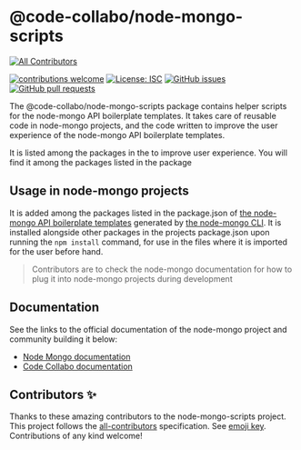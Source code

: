 # @code-collabo/node-mongo-scripts

<!-- ALL-CONTRIBUTORS-BADGE:START - Do not remove or modify this section -->
[![All Contributors](https://img.shields.io/badge/all_contributors-orange.svg?style=flat-square)](#contributors-)
<!-- ALL-CONTRIBUTORS-BADGE:END -->

[![contributions welcome](https://img.shields.io/badge/contributions-welcome-brightgreen.svg?style=flat)](https://code-collabo.gitbook.io/node-mongo-v2.0.0/contribution-guide/node-mongo) [![License: ISC](https://img.shields.io/badge/License-ISC-blue.svg)](https://github.com/code-collabo/node-mongo-scripts/blob/develop/LICENSE) [![GitHub issues](https://img.shields.io/github/issues/code-collabo/node-mongo?color=red)](https://github.com/code-collabo/node-mongo/issues) [![GitHub pull requests](https://img.shields.io/github/issues-pr/code-collabo/node-mongo-scripts?color=goldenrod)](https://github.com/code-collabo/node-mongo-scripts/pulls)

The @code-collabo/node-mongo-scripts package contains helper scripts for the node-mongo API boilerplate templates. It takes care of reusable code in node-mongo projects, and the code written to improve the user experience of the node-mongo API boilerplate templates.

It is listed among the packages in the  to improve user experience. You will find it among the packages listed in the package

## Usage in node-mongo projects
It is added among the packages listed in the package.json of [the node-mongo API boilerplate templates](https://github.com/code-collabo/node-mongo-api-boilerplate-templates) generated by [the node-mongo CLI](https://github.com/code-collabo/node-mongo-cli). It is installed alongside other packages in the projects package.json upon running the `npm install` command, for use in the files where it is imported for the user before hand.

> Contributors are to check the node-mongo documentation for how to plug it into node-mongo projects during development

## Documentation
See the links to the official documentation of the node-mongo project and community building it below:
- [Node Mongo documentation](https://code-collabo.gitbook.io/node-mongo-v2.0.0)
- [Code Collabo documentation](https://code-collabo.gitbook.io/community-doc-v1.0.0)

## Contributors ✨

Thanks to these amazing contributors to the node-mongo-scripts project. This project follows the [all-contributors](https://github.com/all-contributors/all-contributors) specification. See [emoji key](https://allcontributors.org/docs/en/emoji-key). Contributions of any kind welcome!

<!-- ALL-CONTRIBUTORS-LIST:START - Do not remove or modify this section -->
<!-- prettier-ignore-start -->
<!-- markdownlint-disable -->


<!-- markdownlint-restore -->
<!-- prettier-ignore-end -->

<!-- ALL-CONTRIBUTORS-LIST:END -->
